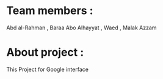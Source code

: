 # Team members :
Abd al-Rahman , Baraa Abo Alhayyat , Waed , Malak Azzam
# About project :
This Project for Google interface
